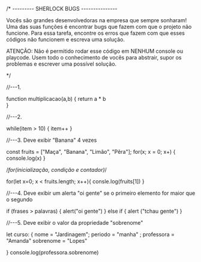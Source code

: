 /* --------- SHERLOCK BUGS --------------- 

Vocês são grandes desenvolvedoras na empresa que sempre sonharam! Uma das suas funções é 
encontrar bugs que fazem com que o projeto não funcione. Para essa tarefa, encontre os erros que fazem com que esses códigos não funcionem e escreva uma solução.

ATENÇÃO: Não é permitido rodar esse código em NENHUM console ou playcode. Usem todo o conhecimento
de vocês para abstrair, supor os problemas e escrever uma possível solução.

*/


//---1.

function multiplicacao(a,b) {
   return a * b  
}

//---2. 

while(item > 10) {
    item++
}


//---3. Deve exibir "Banana" 4 vezes

const fruits = ["Maça", "Banana", "Limão", "Pêra"];
for(x; x = 0; x+) {
    console.log(x)
}

/*for(inicialização, condição e contador)*/

for(let x=0; x < fruits.length; x++){
    consle.log(fruits[1])
}

//---4. Deve exibir um alerta "oi gente" se o primeiro elemento for maior que o segundo

if (frases > palavras) {
    alert("oi gente")
} else if {
    alert ("tchau gente")
}


//---5. Deve exibir o valor da propriedade "sobrenome"


let curso: {
  nome = "Jardinagem";
  periodo = "manha" ;
  professora = "Amanda" 
  sobrenome = "Lopes"
  
}
console.log(professora.sobrenome)